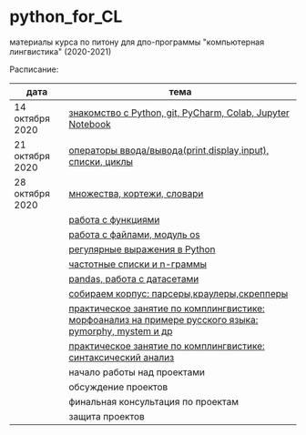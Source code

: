 # python_for_CL
материалы курса по питону для дпо-программы "компьютерная лингвистика" (2020-2021)

Расписание: 

|дата|тема|
|-|-|
|14 октября 2020|[знакомство с Python, git, PyCharm, Colab, Jupyter Notebook](https://github.com/nstsj/python_for_CL/tree/master/class1)|
|21 октября 2020|[операторы ввода/вывода(print,display,input), списки, циклы](https://github.com/nstsj/python_for_CL/tree/master/io%2C%20lists%2C%20cycles)|
|28 октября 2020|[множества, кортежи, словари](https://github.com/nstsj/python_for_CL/blob/master/sets,%20tuples,%20dicts/30Oct_2019.ipynb)|
||[работа с функциями](https://github.com/nstsj/python_for_CL/tree/master/functions)|
||[работа с файлами, модуль os](https://github.com/nstsj/python_for_CL/tree/master/files%20and%20system)|
||[регулярные выражения в Python](https://github.com/nstsj/python_for_CL/tree/master/regexes)|
||[частотные списки и n-граммы](https://github.com/nstsj/python_for_CL/tree/master/ngrams)|
||[pandas, работа с датасетами](https://github.com/nstsj/python_for_CL/tree/master/pandas)|
||[собираем корпус: парсеры,краулеры,скрепперы](https://github.com/nstsj/python_for_CL/tree/master/data_parsers)|
||[практическое занятие по комплингвистике: морфоанализ на примере русского языка: pymorphy, mystem и др](https://github.com/sjut/DPO_Materials/blob/master/%D0%9F%D1%80%D0%B0%D0%BA%D1%82%D0%B8%D1%87%D0%B5%D1%81%D0%BA%D0%B8%D0%B5%20%D0%B7%D0%B0%D0%BD%D1%8F%D1%82%D0%B8%D1%8F/morphology.ipynb)|
||[практическое занятие по комплингвистике: синтаксический анализ](https://github.com/sjut/DPO_Materials/tree/master/%D0%9F%D1%80%D0%B0%D0%BA%D1%82%D0%B8%D1%87%D0%B5%D1%81%D0%BA%D0%B8%D0%B5%20%D0%B7%D0%B0%D0%BD%D1%8F%D1%82%D0%B8%D1%8F)|
||начало работы над проектами|
||обсуждение проектов|
||финальная консультация по проектам|
||защита проектов|



